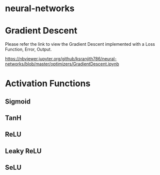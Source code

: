 # neural-networks

# Gradient Descent
Please refer the link to view the Gradient Descent implemented with a Loss Function, Error, Output.

https://nbviewer.jupyter.org/github/ksranjith786/neural-networks/blob/master/optimizers/GradientDescent.ipynb

# Activation Functions

## Sigmoid
## TanH
## ReLU
## Leaky ReLU
## SeLU
